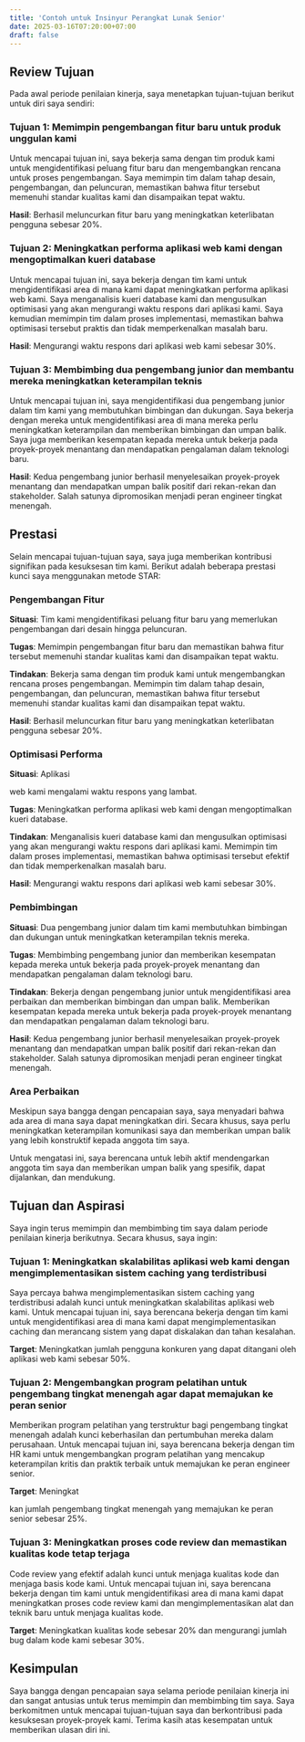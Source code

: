 ```yaml
---
title: 'Contoh untuk Insinyur Perangkat Lunak Senior'
date: 2025-03-16T07:20:00+07:00
draft: false
---
```


## **Review Tujuan**

Pada awal periode penilaian kinerja, saya menetapkan tujuan-tujuan berikut untuk diri saya sendiri:

### **Tujuan 1: Memimpin pengembangan fitur baru untuk produk unggulan kami**

Untuk mencapai tujuan ini, saya bekerja sama dengan tim produk kami untuk mengidentifikasi peluang fitur baru dan mengembangkan rencana untuk proses pengembangan. Saya memimpin tim dalam tahap desain, pengembangan, dan peluncuran, memastikan bahwa fitur tersebut memenuhi standar kualitas kami dan disampaikan tepat waktu.

**Hasil**: Berhasil meluncurkan fitur baru yang meningkatkan keterlibatan pengguna sebesar 20%.

### **Tujuan 2: Meningkatkan performa aplikasi web kami dengan mengoptimalkan kueri database**

Untuk mencapai tujuan ini, saya bekerja dengan tim kami untuk mengidentifikasi area di mana kami dapat meningkatkan performa aplikasi web kami. Saya menganalisis kueri database kami dan mengusulkan optimisasi yang akan mengurangi waktu respons dari aplikasi kami. Saya kemudian memimpin tim dalam proses implementasi, memastikan bahwa optimisasi tersebut praktis dan tidak memperkenalkan masalah baru.

**Hasil**: Mengurangi waktu respons dari aplikasi web kami sebesar 30%.

### **Tujuan 3: Membimbing dua pengembang junior dan membantu mereka meningkatkan keterampilan teknis**

Untuk mencapai tujuan ini, saya mengidentifikasi dua pengembang junior dalam tim kami yang membutuhkan bimbingan dan dukungan. Saya bekerja dengan mereka untuk mengidentifikasi area di mana mereka perlu meningkatkan keterampilan dan memberikan bimbingan dan umpan balik. Saya juga memberikan kesempatan kepada mereka untuk bekerja pada proyek-proyek menantang dan mendapatkan pengalaman dalam teknologi baru.

**Hasil**: Kedua pengembang junior berhasil menyelesaikan proyek-proyek menantang dan mendapatkan umpan balik positif dari rekan-rekan dan stakeholder. Salah satunya dipromosikan menjadi peran engineer tingkat menengah.

## **Prestasi**

Selain mencapai tujuan-tujuan saya, saya juga memberikan kontribusi signifikan pada kesuksesan tim kami. Berikut adalah beberapa prestasi kunci saya menggunakan metode STAR:

### **Pengembangan Fitur**

**Situasi**: Tim kami mengidentifikasi peluang fitur baru yang memerlukan pengembangan dari desain hingga peluncuran.

**Tugas**: Memimpin pengembangan fitur baru dan memastikan bahwa fitur tersebut memenuhi standar kualitas kami dan disampaikan tepat waktu.

**Tindakan**: Bekerja sama dengan tim produk kami untuk mengembangkan rencana proses pengembangan. Memimpin tim dalam tahap desain, pengembangan, dan peluncuran, memastikan bahwa fitur tersebut memenuhi standar kualitas kami dan disampaikan tepat waktu.

**Hasil**: Berhasil meluncurkan fitur baru yang meningkatkan keterlibatan pengguna sebesar 20%.

### **Optimisasi Performa**

**Situasi**: Aplikasi

web kami mengalami waktu respons yang lambat.

**Tugas**: Meningkatkan performa aplikasi web kami dengan mengoptimalkan kueri database.

**Tindakan**: Menganalisis kueri database kami dan mengusulkan optimisasi yang akan mengurangi waktu respons dari aplikasi kami. Memimpin tim dalam proses implementasi, memastikan bahwa optimisasi tersebut efektif dan tidak memperkenalkan masalah baru.

**Hasil**: Mengurangi waktu respons dari aplikasi web kami sebesar 30%.

### **Pembimbingan**

**Situasi**: Dua pengembang junior dalam tim kami membutuhkan bimbingan dan dukungan untuk meningkatkan keterampilan teknis mereka.

**Tugas**: Membimbing pengembang junior dan memberikan kesempatan kepada mereka untuk bekerja pada proyek-proyek menantang dan mendapatkan pengalaman dalam teknologi baru.

**Tindakan**: Bekerja dengan pengembang junior untuk mengidentifikasi area perbaikan dan memberikan bimbingan dan umpan balik. Memberikan kesempatan kepada mereka untuk bekerja pada proyek-proyek menantang dan mendapatkan pengalaman dalam teknologi baru.

**Hasil**: Kedua pengembang junior berhasil menyelesaikan proyek-proyek menantang dan mendapatkan umpan balik positif dari rekan-rekan dan stakeholder. Salah satunya dipromosikan menjadi peran engineer tingkat menengah.

### **Area Perbaikan**

Meskipun saya bangga dengan pencapaian saya, saya menyadari bahwa ada area di mana saya dapat meningkatkan diri. Secara khusus, saya perlu meningkatkan keterampilan komunikasi saya dan memberikan umpan balik yang lebih konstruktif kepada anggota tim saya.

Untuk mengatasi ini, saya berencana untuk lebih aktif mendengarkan anggota tim saya dan memberikan umpan balik yang spesifik, dapat dijalankan, dan mendukung.

## **Tujuan dan Aspirasi**

Saya ingin terus memimpin dan membimbing tim saya dalam periode penilaian kinerja berikutnya. Secara khusus, saya ingin:

### **Tujuan 1: Meningkatkan skalabilitas aplikasi web kami dengan mengimplementasikan sistem caching yang terdistribusi**

Saya percaya bahwa mengimplementasikan sistem caching yang terdistribusi adalah kunci untuk meningkatkan skalabilitas aplikasi web kami. Untuk mencapai tujuan ini, saya berencana bekerja dengan tim kami untuk mengidentifikasi area di mana kami dapat mengimplementasikan caching dan merancang sistem yang dapat diskalakan dan tahan kesalahan.

**Target**: Meningkatkan jumlah pengguna konkuren yang dapat ditangani oleh aplikasi web kami sebesar 50%.

### **Tujuan 2: Mengembangkan program pelatihan untuk pengembang tingkat menengah agar dapat memajukan ke peran senior**

Memberikan program pelatihan yang terstruktur bagi pengembang tingkat menengah adalah kunci keberhasilan dan pertumbuhan mereka dalam perusahaan. Untuk mencapai tujuan ini, saya berencana bekerja dengan tim HR kami untuk mengembangkan program pelatihan yang mencakup keterampilan kritis dan praktik terbaik untuk memajukan ke peran engineer senior.

**Target**: Meningkat

kan jumlah pengembang tingkat menengah yang memajukan ke peran senior sebesar 25%.

### Tujuan 3: Meningkatkan proses code review dan memastikan kualitas kode tetap terjaga

Code review yang efektif adalah kunci untuk menjaga kualitas kode dan menjaga basis kode kami. Untuk mencapai tujuan ini, saya berencana bekerja dengan tim kami untuk mengidentifikasi area di mana kami dapat meningkatkan proses code review kami dan mengimplementasikan alat dan teknik baru untuk menjaga kualitas kode.

**Target**: Meningkatkan kualitas kode sebesar 20% dan mengurangi jumlah bug dalam kode kami sebesar 30%.

## Kesimpulan

Saya bangga dengan pencapaian saya selama periode penilaian kinerja ini dan sangat antusias untuk terus memimpin dan membimbing tim saya. Saya berkomitmen untuk mencapai tujuan-tujuan saya dan berkontribusi pada kesuksesan proyek-proyek kami. Terima kasih atas kesempatan untuk memberikan ulasan diri ini.
